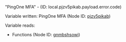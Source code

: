 "PingOne MFA" - (ID: local.pjzv5pikab.payload.error.code)

Variable written:
PingOne MFA (Node ID: [pjzv5pikab](../nodes/pjzv5pikab.md))

Variable reads:
* Functions (Node ID: [gnmbshsowi](../nodes/gnmbshsowi.md))
